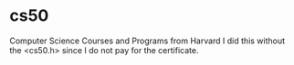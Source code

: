 # cs50
Computer Science Courses and Programs from Harvard 
I did this without the <cs50.h> since I do not pay for the certificate.
